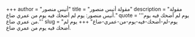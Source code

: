 +++
author = "أنيس منصور"
title = "مقولة أنيس منصور"
description = "مقولة أنيس منصور: يوم لم أضحك فيه يوم من عمري ضاع."
quote = '''يوم لم أضحك فيه يوم من عمري ضاع.''' 
slug = "يوم-لم-أضحك-فيه-يوم-من-عمري-ضاع"
+++
يوم لم أضحك فيه يوم من عمري ضاع.
